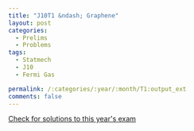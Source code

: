 ```yaml
---
title: "J10T1 &ndash; Graphene"
layout: post
categories:
  - Prelims
  - Problems
tags:
  - Statmech
  - J10
  - Fermi Gas

permalink: /:categories/:year/:month/T1:output_ext
comments: false
---
```

<object data="2010J1T.pdf" type="application/pdf" width="100%" height="500"></object>
<div class="message"><a href='https://princetonprelim.com/prelim/24/'>Check for solutions to this year's exam</a></div>